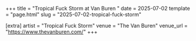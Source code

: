+++
title = "Tropical Fuck Storm at Van Buren "
date = 2025-07-02
template = "page.html"
slug = "2025-07-02-tropical-fuck-storm"

[extra]
artist = "Tropical Fuck Storm"
venue = "The Van Buren"
venue_url = "https://www.thevanburen.com/"
+++
